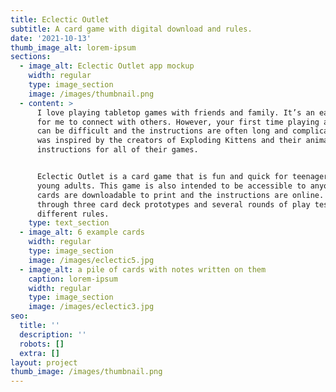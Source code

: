 ```yaml
---
title: Eclectic Outlet
subtitle: A card game with digital download and rules.
date: '2021-10-13'
thumb_image_alt: lorem-ipsum
sections:
  - image_alt: Eclectic Outlet app mockup
    width: regular
    type: image_section
    image: /images/thumbnail.png
  - content: >
      I love playing tabletop games with friends and family. It’s an easy way
      for me to connect with others. However, your first time playing a new game
      can be difficult and the instructions are often long and complicated. I
      was inspired by the creators of Exploding Kittens and their animated
      instructions for all of their games.


      Eclectic Outlet is a card game that is fun and quick for teenagers and
      young adults. This game is also intended to be accessible to anyone as the
      cards are downloadable to print and the instructions are online. I went
      through three card deck prototypes and several rounds of play testing with
      different rules. 
    type: text_section
  - image_alt: 6 example cards
    width: regular
    type: image_section
    image: /images/eclectic5.jpg
  - image_alt: a pile of cards with notes written on them
    caption: lorem-ipsum
    width: regular
    type: image_section
    image: /images/eclectic3.jpg
seo:
  title: ''
  description: ''
  robots: []
  extra: []
layout: project
thumb_image: /images/thumbnail.png
---
```

